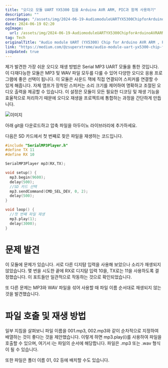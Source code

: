 ```yaml
---
title: "오디오 모듈 UART YX5300 칩을 Arduino AVR ARM, PIC과 함께 사용하기"
description: ""
coverImage: "/assets/img/2024-06-19-AudiomoduleUARTYX5300ChipforArduinoAVRARMPIC_0.png"
date: 2024-06-19 02:20
ogImage:
  url: /assets/img/2024-06-19-AudiomoduleUARTYX5300ChipforArduinoAVRARMPIC_0.png
tag: Tech
originalTitle: "Audio module UART (YX5300) Chip for Arduino AVR ARM , PIC"
link: "https://medium.com/@zsuperxtreme/audio-module-uart-yx5300-chip-for-arduino-avr-arm-pic-280399af9c77"
isUpdated: true
---
```


제가 발견한 가장 쉬운 오디오 재생 방법은 Serial MP3 UART 모듈을 통한 것입니다. 이 다재다능한 모듈은 MP3 및 WAV 파일 모두를 다룰 수 있어 다양한 오디오 응용 프로그램에 좋은 선택이 됩니다. 이 모듈은 사운드 잭에 직접 연결되어 스피커를 연결할 수 있게 해줍니다. 자체 앰프가 장착된 스피커는 소리 크기를 제어하여 명확하고 조절된 오디오 출력을 제공할 수 있습니다. 이 설정은 모듈이 모든 필요한 디코딩 및 재생 기능을 효율적으로 처리하기 때문에 오디오 재생을 프로젝트에 통합하는 과정을 간단하게 만듭니다.

![이미지](/assets/img/2024-06-19-AudiomoduleUARTYX5300ChipforArduinoAVRARMPIC_0.png)

아래 git을 다운로드하고 압축 파일을 아두이노 라이브러리에 추가하세요.

다음은 SD 카드에서 첫 번째로 찾은 파일을 재생하는 코드입니다.

<div class="content-ad"></div>

```cpp
#include "SerialMP3Player.h"
#define TX 11
#define RX 10

SerialMP3Player mp3(RX,TX);

void setup() {
  mp3.begin(9600);
  delay(500);
  //SD 카드 선택
  mp3.sendCommand(CMD_SEL_DEV, 0, 2);
  delay(500);
}

void loop() {
  //첫 번째 파일 재생
  mp3.play(1);
  delay(3000);
}
```

# 문제 발견

이 모듈에 문제가 있습니다. 서로 다른 디지턈 입력을 사용해 보았으나 소리가 재생되지 않았습니다. 몇 번을 시도한 끝에 RX로 디지턈 입력 10을, TX로는 11을 사용하도록 결정했습니다. 이 포트들만 일관적으로 작동하는 것으로 확인되었습니다.

또 다른 문제는 MP3와 WAV 파일을 섞어 사용할 때 파일 이름 순서대로 재생되지 않는 것을 발견했습니다.

<div class="content-ad"></div>

# 파일 호출 및 재생 방법

일부 지침을 살펴보니 파일 이름을 001.mp3, 002.mp3와 같이 순차적으로 지정하여 배열하는 것이 좋다는 것을 제안했습니다. 이렇게 하면 mp3.play(i)를 사용하여 파일을 호출할 수 있으며, 여기서 i는 파일의 순서에 해당합니다. 파일은 .mp3 또는 .wav 형식이 될 수 있습니다.

또한 파일은 폴더 이름 01, 02 등에 배치할 수도 있습니다.
